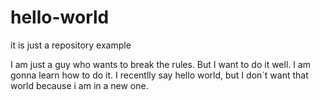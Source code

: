 # hello-world
it is just a repository example

I am just a guy who wants to break the rules. But I want to do it well. I am gonna learn how to do it.
I recentlly say hello world, but I don´t want that world because i am in a new one.
